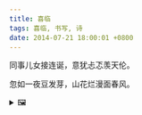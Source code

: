 ```yaml
---
title: 喜临
tags: 喜临, 书写, 诗
date: 2014-07-21 18:00:01 +0800
---
```


同事儿女接连诞，意犹忐忑羡天伦。

忽如一夜豆发芽，山花烂漫面春风。

<details><summary>🖼️</summary>

![](/writings/images/2014-07-21-18-00-xi-lin.JPG)

</details>

